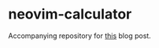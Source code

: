 # neovim-calculator
Accompanying repository for [this](https://medium.com/@srishanbhattarai/a-detailed-guide-to-writing-your-first-neovim-plugin-in-rust-a81604c606b1) blog post.
